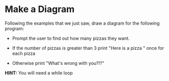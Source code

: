 # Make a Diagram

Following the examples that we just saw, draw a diagram for the following program:

* Prompt the user to find out how many pizzas they want.

* If the number of pizzas is greater than 3 print "Here is a pizza " once for each pizza

* Otherwise print "What's wrong with you?!?"

**HINT:** You will need a while loop
